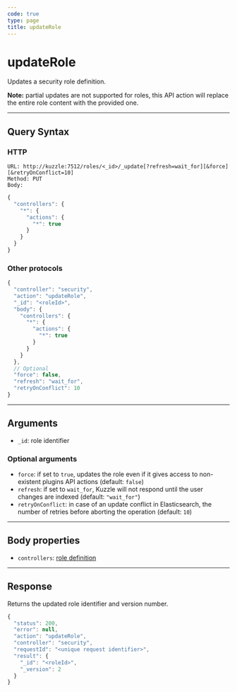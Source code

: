 ```yaml
---
code: true
type: page
title: updateRole
---
```


# updateRole

Updates a security role definition.

**Note:** partial updates are not supported for roles, this API action will replace the entire role content with the provided one.

---

## Query Syntax

### HTTP

```http
URL: http://kuzzle:7512/roles/<_id>/_update[?refresh=wait_for][&force][&retryOnConflict=10]
Method: PUT
Body:
```

```js
{
  "controllers": {
    "*": {
      "actions": {
        "*": true
      }
    }
  }
}
```

### Other protocols

```js
{
  "controller": "security",
  "action": "updateRole",
  "_id": "<roleId>",
  "body": {
    "controllers": {
      "*": {
        "actions": {
          "*": true
        }
      }
    }
  },
  // Optional
  "force": false,
  "refresh": "wait_for",
  "retryOnConflict": 10
}
```

---

## Arguments

- `_id`: role identifier

### Optional arguments

- `force`: if set to `true`, updates the role even if it gives access to non-existent plugins API actions (default: `false`)
- `refresh`: if set to `wait_for`, Kuzzle will not respond until the user changes are indexed (default: `"wait_for"`)
- `retryOnConflict`: in case of an update conflict in Elasticsearch, the number of retries before aborting the operation (default: `10`)

---

## Body properties

- `controllers`: [role definition](/core/2/guides/essentials/security#defining-roles)

---

## Response

Returns the updated role identifier and version number.

```js
{
  "status": 200,
  "error": null,
  "action": "updateRole",
  "controller": "security",
  "requestId": "<unique request identifier>",
  "result": {
    "_id": "<roleId>",
    "_version": 2
  }
}
```

